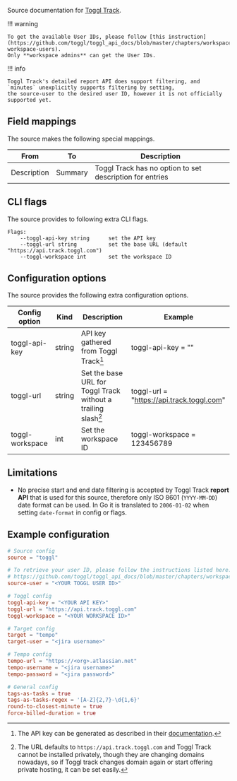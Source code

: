 Source documentation for [Toggl Track](https://track.toggl.com/).

!!! warning

    To get the available User IDs, please follow [this instruction](https://github.com/toggl/toggl_api_docs/blob/master/chapters/workspaces.md#get-workspace-users).
    Only **workspace admins** can get the User IDs.

!!! info

    Toggl Track's detailed report API does support filtering, and `minutes` unexplicitly supports filtering by setting,
    the source-user to the desired user ID, however it is not officially supported yet.

## Field mappings

The source makes the following special mappings.

| From        | To      | Description                                              |
| ----------- | ------- | -------------------------------------------------------- |
| Description | Summary | Toggl Track has no option to set description for entries |

## CLI flags

The source provides to following extra CLI flags.

```plaintext
Flags:
    --toggl-api-key string      set the API key
    --toggl-url string          set the base URL (default "https://api.track.toggl.com")
    --toggl-workspace int       set the workspace ID
```

## Configuration options

The source provides the following extra configuration options.

| Config option   | Kind   | Description                                                   | Example                                   |
| --------------- | ------ | ------------------------------------------------------------- | ----------------------------------------- |
| toggl-api-key   | string | API key gathered from Toggl Track[^1]                         | toggl-api-key = "<API KEY>"               |
| toggl-url       | string | Set the base URL for Toggl Track without a trailing slash[^2] | toggl-url = "https://api.track.toggl.com" |
| toggl-workspace | int    | Set the workspace ID                                          | toggl-workspace = 123456789               |

## Limitations

- No precise start and end date filtering is accepted by Toggl Track **report API** that is used for this source, therefore only ISO 8601 (`YYYY-MM-DD`) date format can be used. In Go it is translated to `2006-01-02` when setting `date-format` in config or flags.

## Example configuration

```toml
# Source config
source = "toggl"

# To retrieve your user ID, please follow the instructions listed here:
# https://github.com/toggl/toggl_api_docs/blob/master/chapters/workspaces.md#get-workspace-users
source-user = "<YOUR TOGGL USER ID>"

# Toggl config
toggl-api-key = "<YOUR API KEY>"
toggl-url = "https://api.track.toggl.com"
toggl-workspace = "<YOUR WORKSPACE ID>"

# Target config
target = "tempo"
target-user = "<jira username>"

# Tempo config
tempo-url = "https://<org>.atlassian.net"
tempo-username = "<jira username>"
tempo-password = "<jira password>"

# General config
tags-as-tasks = true
tags-as-tasks-regex = '[A-Z]{2,7}-\d{1,6}'
round-to-closest-minute = true
force-billed-duration = true
```

[^1]: The API key can be generated as described in their [documentation](https://support.toggl.com/en/articles/3116844-where-is-my-api-key-located).
[^2]: The URL defaults to `https://api.track.toggl.com` and Toggl Track cannot be installed privately, though they are changing domains nowadays, so if Toggl track changes domain again or start offering private hosting, it can be set easily.
